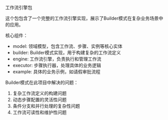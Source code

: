 工作流引擎包

这个包包含了一个完整的工作流引擎实现，展示了Builder模式在复杂业务场景中的应用。

核心组件：
- model: 领域模型，包含工作流、步骤、实例等核心实体
- builder: Builder模式实现，用于构建复杂的工作流定义
- engine: 工作流引擎，负责执行和管理工作流
- executor: 步骤执行器，处理具体的业务逻辑
- example: 具体的业务示例，如请假审批流程

Builder模式在此项目中解决的问题：
1. 复杂工作流定义的构建问题
2. 动态步骤配置的灵活性问题
3. 条件分支和并行处理的复杂性问题
4. 工作流可读性和维护性问题